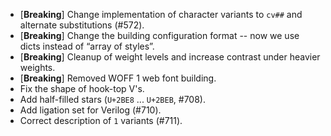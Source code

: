  * \[**Breaking**\] Change implementation of character variants to `cv##` and alternate substitutions (#572).
 * \[**Breaking**\] Change the building configuration format -- now we use dicts instead of “array of styles”.
 * \[**Breaking**\] Cleanup of weight levels and increase contrast under heavier weights.
 * \[**Breaking**\] Removed WOFF 1 web font building.
 * Fix the shape of hook-top V's.
 * Add half-filled stars (`U+2BE8` ... `U+2BEB`, #708).
 * Add ligation set for Verilog (#710).
 * Correct description of `1` variants (#711).